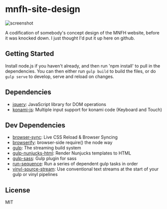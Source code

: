 # mnfh-site-design

![screenshot](http://i.imgur.com/asratXG.png)

A codification of somebody's concept design of the MNFH website, before it was knocked down. I just thought I'd put it up here on github.

## Getting Started
Install node.js if you haven't already, and then run 'npm install' to pull in the dependencies.
You can then either run `gulp build` to build the files, or do `gulp serve` to develop, serve and reload on changes.

## Dependencies

- [jquery](https://github.com/jquery/jquery): JavaScript library for DOM operations
- [konami-js](https://github.com/MauriceButler/konami-js): Multiple input support for konami code (Keyboard and Touch)

## Dev Dependencies

- [browser-sync](https://github.com/browsersync/browser-sync): Live CSS Reload &amp; Browser Syncing
- [browserify](https://github.com/substack/node-browserify): browser-side require() the node way
- [gulp](https://github.com/gulpjs/gulp): The streaming build system
- [gulp-nunjucks-html](https://github.com/gianlucamancini/gulp-nunjucks-html): Render Nunjucks templates to HTML
- [gulp-sass](https://github.com/dlmanning/gulp-sass): Gulp plugin for sass
- [run-sequence](https://github.com/OverZealous/run-sequence): Run a series of dependent gulp tasks in order
- [vinyl-source-stream](https://github.com/hughsk/vinyl-source-stream): Use conventional text streams at the start of your gulp or vinyl pipelines


## License

MIT
